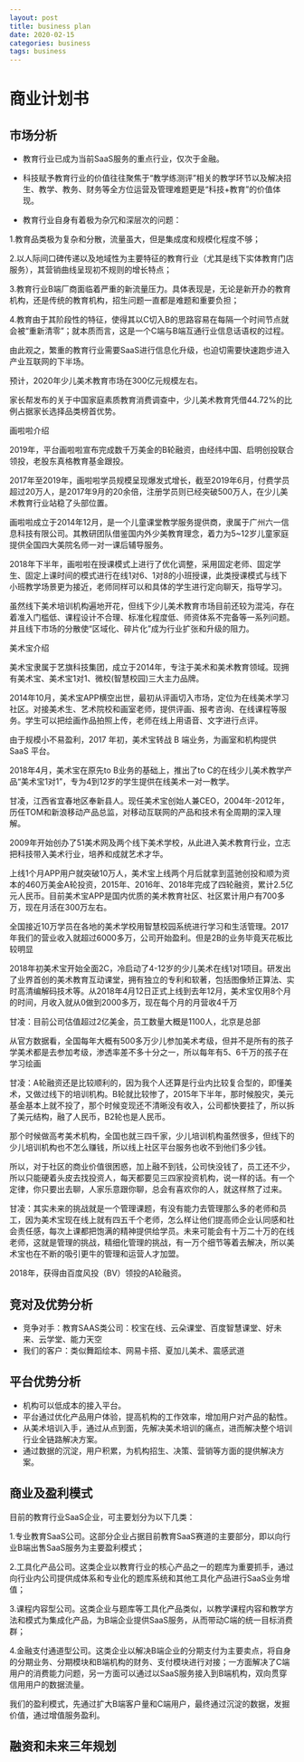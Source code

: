 ```yaml
---
layout: post
title: business plan
date: 2020-02-15
categories: business 
tags: business
---
```



# 商业计划书

## 市场分析

- 教育行业已成为当前SaaS服务的重点行业，仅次于金融。

- 科技赋予教育行业的价值往往聚焦于“教学练测评”相关的教学环节以及解决招生、教学、教务、财务等全方位运营及管理难题更是“科技+教育”的价值体现。

- 教育行业自身有着极为杂冗和深层次的问题：

1.教育品类极为复杂和分散，流量虽大，但是集成度和规模化程度不够；

2.以人际间口碑传递以及地域性为主要特征的教育行业（尤其是线下实体教育门店服务），其营销曲线呈现初不规则的增长特点；

3.教育行业B端厂商面临着严重的新流量压力。具体表现是，无论是新开办的教育机构，还是传统的教育机构，招生问题一直都是难题和重要负担；

4.教育由于其阶段性的特征，使得其以C切入B的思路容易在每隔一个时间节点就会被“重新清零”；就本质而言，这是一个C端与B端互通行业信息话语权的过程。

由此观之，繁重的教育行业需要SaaS进行信息化升级，也迫切需要快速跑步进入产业互联网的下半场。


预计，2020年少儿美术教育市场在300亿元规模左右。


家长帮发布的关于中国家庭素质教育消费调查中，少儿美术教育凭借44.72%的比例占据家长选择品类榜首优势。

画啦啦介绍
>
2019年，平台画啦啦宣布完成数千万美金的B轮融资，由经纬中国、启明创投联合领投，老股东真格教育基金跟投。

>
2017年至2019年，画啦啦学员规模呈现爆发式增长，截至2019年6月，付费学员超过20万人，是2017年9月的20余倍，注册学员则已经突破500万人，在少儿美术教育行业站稳了头部位置。
>
画啦啦成立于2014年12月，是一个儿童课堂教学服务提供商，隶属于广州六一信息科技有限公司。其教研团队借鉴国内外少美教育理念，着力为5~12岁儿童家庭提供全国四大美院名师一对一课后辅导服务。

>
2018年下半年，画啦啦在授课模式上进行了优化调整，采用固定老师、固定学生、固定上课时间的模式进行在线1对6、1对8的小班授课，此类授课模式与线下小班教学场景更为接近，老师同样可以和具体的学生进行定向聊天，指导学习。


虽然线下美术培训机构遍地开花，但线下少儿美术教育市场目前还较为混沌，存在着准入门槛低、课程设计不合理、标准化程度低、师资体系不完备等一系列问题。并且线下市场的分散使“区域化、碎片化”成为行业扩张和升级的阻力。

美术宝介绍
>
美术宝隶属于艺旗科技集团，成立于2014年，专注于美术和美术教育领域。现拥有美术宝、美术宝1对1、微校(智慧校园)三大主力品牌。
>
2014年10月，美术宝APP横空出世，最初从评画切入市场，定位为在线美术学习社区。对接美术生、艺术院校和画室老师，提供评画、报考咨询、在线课程等服务。学生可以把绘画作品拍照上传，老师在线上用语音、文字进行点评。

>
由于规模小不易盈利，2017 年初，美术宝转战 B 端业务，为画室和机构提供 SaaS 平台。
>
2018年4月，美术宝在原先to B业务的基础上，推出了to C的在线少儿美术教学产品“美术宝1对1”，专为4到12岁的学生提供在线美术一对一教学。



>
甘凌，江西省宜春地区奉新县人。现任美术宝创始人兼CEO，2004年-2012年，历任TOM和新浪移动产品总监，对移动互联网的产品和技术有全周期的深入理解。

>
2009年开始创办了51美术网及两个线下美术学校，从此进入美术教育行业，立志把科技带入美术行业，培养和成就艺术才华。

>
上线1个月APP用户就突破10万人，美术宝上线两个月后就拿到蓝驰创投和顺为资本的460万美金A轮投资，2015年、2016年、2018年完成了四轮融资，累计2.5亿元人民币。目前美术宝APP是国内优质的美术教育社区、社区累计用户有700多万，现在月活在300万左右。

>
全国接近10万学员在各地的美术学校用智慧校园系统进行学习和生活管理。2017年我们的营业收入就超过6000多万，公司开始盈利。但是2B的业务毕竟天花板比较明显

>
2018年初美术宝开始全面2C，冷启动了4-12岁的少儿美术在线1对1项目。研发出了业界首创的美术教育互动课堂，拥有独立的专利和软著，包括图像矫正算法、实时高清编解码技术等。从2018年4月12日正式上线到去年12月，美术宝仅用8个月的时间，月收入就从0做到2000多万，现在每个月的月营收4千万

>
甘凌：目前公司估值超过2亿美金，员工数量大概是1100人，北京是总部

>
从官方数据看，全国每年大概有500多万少儿参加美术考级，但并不是所有的孩子学美术都是去参加考级，渗透率差不多十分之一，所以每年有5、6千万的孩子在学习绘画

>
甘凌：A轮融资还是比较顺利的，因为我个人还算是行业内比较复合型的，即懂美术，又做过线下的培训机构。B轮就比较惨了，2015年下半年，那时候股灾，美元基金基本上就不投了，那个时候变现还不清晰没有收入，公司都快要挂了，所以拆了美元结构，融了人民币，B2轮也是人民币。

>
那个时候做高考美术机构，全国也就三四千家，少儿培训机构虽然很多，但线下的少儿培训机构也不怎么赚钱，所以线上社区平台服务也收不到他们多少钱。

>
所以，对于社区的商业价值很困惑，加上融不到钱，公司快没钱了，员工还不少，所以只能硬着头皮去找投资人，每天都要见三四家投资机构，说一样的话。有一个定律，你只要出去聊，人家乐意跟你聊，总会有喜欢你的人，就这样熬了过来。

>
甘凌：其实未来的挑战就是一个管理课题，有没有能力去管理那么多的老师和员工，因为美术宝现在线上就有四五千个老师，怎么样让他们提高师企业认同感和社会责任感，每次上课都把饱满的精神提供给学员。未来可能会有十万二十万的在线老师，这就是管理的挑战，精细化管理的挑战，有一万个细节等着去解决，所以美术宝也在不断的吸引更牛的管理和运营人才加盟。

>
2018年，获得由百度风投（BV）领投的A轮融资。






## 竞对及优势分析

- 竞争对手：教育SAAS类公司：校宝在线、云朵课堂、百度智慧课堂、好未来、云学堂、能力天空
- 我们的客户：类似舞蹈绘本、网易卡搭、夏加儿美术、震感武道


## 平台优势分析

- 机构可以低成本的接入平台。
- 平台通过优化产品用户体验，提高机构的工作效率，增加用户对产品的黏性。
- 从美术培训入手，通过从点到面，先解决美术培训的痛点，进而解决整个培训行业全链路解决方案。
- 通过数据的沉淀，用户积累，为机构招生、决策、营销等方面的提供解决方案。



## 商业及盈利模式

目前的教育行业SaaS企业，可主要划分为以下几类：

1.专业教育SaaS公司。这部分企业占据目前教育SaaS赛道的主要部分，即以向行业B端出售SaaS服务为主要盈利模式；

2.工具化产品公司。这类企业以教育行业的核心产品之一的题库为重要抓手，通过向行业内公司提供成体系和专业化的题库系统和其他工具化产品进行SaaS业务增值；

3.课程内容型公司。这类企业与题库等工具化产品类似，以教学课程内容和教学方法和模式为集成化产品，为B端企业提供SaaS服务，从而带动C端的统一目标消费群；

4.金融支付通道型公司。这类企业以解决B端企业的分期支付为主要卖点，将自身的分期业务、分期模块和B端机构的财务、支付模块进行对接；一方面解决了C端用户的消费能力问题，另一方面可以通过以SaaS服务接入到B端机构，双向贯穿信用用户的数据流量。

我们的盈利模式，先通过扩大B端客户量和C端用户，最终通过沉淀的数据，发掘价值，通过增值服务盈利。



## 融资和未来三年规划
